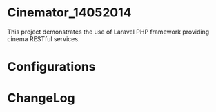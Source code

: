 Cinemator_14052014
==================

This project demonstrates the use of Laravel PHP framework providing cinema RESTful services.


Configurations
==================


ChangeLog
==================
